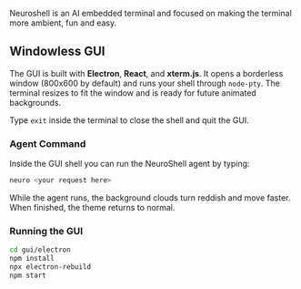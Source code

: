 Neuroshell is an AI embedded terminal and focused on making the terminal more ambient, fun and easy.

## Windowless GUI

The GUI is built with **Electron**, **React**, and **xterm.js**. It opens a borderless window (800x600 by default) and runs your shell through `node-pty`. The terminal resizes to fit the window and is ready for future animated backgrounds.

Type `exit` inside the terminal to close the shell and quit the GUI.

### Agent Command

Inside the GUI shell you can run the NeuroShell agent by typing:

```bash
neuro <your request here>
```

While the agent runs, the background clouds turn reddish and move faster.
When finished, the theme returns to normal.

### Running the GUI

```bash
cd gui/electron
npm install
npx electron-rebuild
npm start
```
